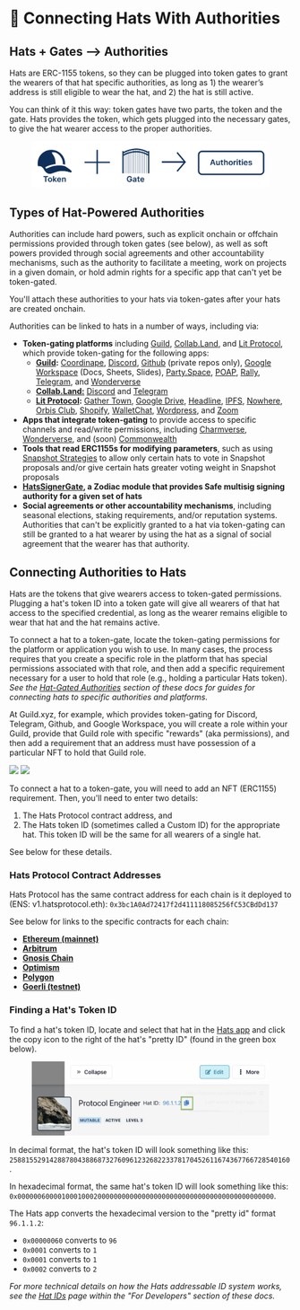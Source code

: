 # 🔐 Connecting Hats With Authorities

## **Hats + Gates --> Authorities**

Hats are ERC-1155 tokens, so they can be plugged into token gates to grant the wearers of that hat specific authorities, as long as 1) the wearer’s address is still eligible to wear the hat, and 2) the hat is still active.

You can think of it this way: token gates have two parts, the token and the gate. Hats provides the token, which gets plugged into the necessary gates, to give the hat wearer access to the proper authorities.&#x20;

<figure><img src="../../.gitbook/assets/Group 167.png" alt=""><figcaption></figcaption></figure>

## Types of Hat-Powered Authorities

Authorities can include hard powers, such as explicit onchain or offchain permissions provided through token gates (see below), as well as soft powers provided through social agreements and other accountability mechanisms, such as the authority to facilitate a meeting, work on projects in a given domain, or hold admin rights for a specific app that can't yet be token-gated.

You'll attach these authorities to your hats via token-gates after your hats are created onchain.

Authorities can be linked to hats in a number of ways, including via:

* **Token-gating platforms** including [Guild](https://guild.xyz/), [Collab.Land](https://www.collab.land/), and [Lit Protocol](https://litprotocol.com/), which provide token-gating for the following apps:
  * [**Guild**](https://guild.xyz/guildverse)**:** [Coordinape](https://docs.coordinape.com/info/integrations/guild), [Discord](https://guild.xyz/brain/discord), [Github](https://guild.xyz/brain/github) (private repos only), [Google Workspace](https://guild.xyz/brain/google-workspace) (Docs, Sheets, Slides), [Party.Space](https://guild.xyz/brain/party.space), [POAP](https://guild.xyz/brain/poap),  [Rally](https://guild.xyz/brain/rally), [Telegram](https://guild.xyz/brain/telegram), and [Wonderverse](https://guild.xyz/brain/wonderverse)
  * [**Collab.Land:**](https://www.collab.land/) [Discord](https://collab-land.gitbook.io/collab-land/bots/discord) and [Telegram](https://collab-land.gitbook.io/collab-land/bots/telegram)
  * [**Lit Protocol**](https://litprotocol.com/)**:** [Gather Town](https://www.youtube.com/watch?v=kDpKhMUNuqE\&ab\_channel=CryptoArcade), [Google Drive](https://litgateway.com/apps/google-drive), [Headline](https://viaheadline.xyz/), [IPFS](https://litgateway.com/files), [Nowhere](https://www.urnowhere.com/), [Orbis Club](https://orbis.club/), [Shopify](https://apps.shopify.com/lit-token-access), [WalletChat](https://lit.walletchat.fun/), [Wordpress](https://litgateway.com/apps/wordpress), and [Zoom](https://litgateway.com/apps/zoom)
* **Apps that integrate token-gating** to provide access to specific channels and read/write permissions, including [Charmverse](https://www.charmverse.io/), [Wonderverse](https://www.wonderverse.xyz/), and (soon) [Commonwealth](https://commonwealth.im/)
* **Tools that read ERC1155s for modifying parameters**, such as using [Snapshot Strategies](https://snapshot.org/) to allow only certain hats to vote in Snapshot proposals and/or give certain hats greater voting weight in Snapshot proposals
* [**HatsSignerGate**](https://github.com/Hats-Protocol/hats-zodiac)**, a Zodiac module that provides Safe multisig signing authority for a given set of hats**
* **Social agreements or other accountability mechanisms**, including seasonal elections, staking requirements, and/or reputation systems. Authorities that can't be explicitly granted to a hat via token-gating can still be granted to a hat wearer by using the hat as a signal of social agreement that the wearer has that authority.

## Connecting Authorities to Hats

Hats are the tokens that give wearers access to token-gated permissions. Plugging a hat's token ID into a token gate will give all wearers of that hat access to the specified credential, as long as the wearer remains eligible to wear that hat and the hat remains active.

To connect a hat to a token-gate, locate the token-gating permissions for the platform or application you wish to use. In many cases, the process requires that you create a specific role in the platform that has special permissions associated with that role, and then add a specific requirement necessary for a user to hold that role (e.g., holding a particular Hats token). _See the_ [_Hat-Gated Authorities_](../../hats-integrations/hat-gated-authorities/) _section of these docs for guides for connecting hats to specific authorities and platforms._

At Guild.xyz, for example, which provides token-gating for Discord, Telegram, Github, and Google Workspace, you will create a role within your Guild, provide that Guild role with specific "rewards" (aka permissions), and then add a requirement that an address must have possession of a particular NFT to hold that Guild role.

![](https://hackmd.io/\_uploads/BkTwIJXBn.png) ![](https://hackmd.io/\_uploads/By7qBkXHn.png)

To connect a hat to a token-gate, you will need to add an NFT (ERC1155) requirement. Then, you'll need to enter two details:

1. The Hats Protocol contract address, and
2. The Hats token ID (sometimes called a Custom ID) for the appropriate hat. This token ID will be the same for all wearers of a single hat.

See below for these details.

### Hats Protocol Contract Addresses

Hats Protocol has the same contract address for each chain is it deployed to (ENS: v1.hatsprotocol.eth): `0x3bc1A0Ad72417f2d411118085256fC53CBdDd137`

See below for links to the specific contracts for each chain:

* [**Ethereum (mainnet)**](https://etherscan.io/address/0x3bc1A0Ad72417f2d411118085256fC53CBdDd137)
* [**Arbitrum**](https://arbiscan.io/address/0x3bc1A0Ad72417f2d411118085256fC53CBdDd137)
* [**Gnosis Chain**](https://gnosisscan.io/address/0x3bc1A0Ad72417f2d411118085256fC53CBdDd137)
* [**Optimism**](https://optimistic.etherscan.io/address/0x3bc1A0Ad72417f2d411118085256fC53CBdDd137)
* [**Polygon**](https://polygonscan.com/address/0x3bc1A0Ad72417f2d411118085256fC53CBdDd137)
* [**Goerli (testnet)**](https://goerli.etherscan.io/address/0x3bc1A0Ad72417f2d411118085256fC53CBdDd137)

### Finding a Hat's Token ID

To find a hat's token ID, locate and select that hat in the [Hats app](https://app.hatsprotocol.xyz) and click the copy icon to the right of the hat's "pretty ID" (found in the green box below).&#x20;

<figure><img src="../../.gitbook/assets/hat ID.png" alt=""><figcaption></figcaption></figure>

In decimal format, the hat's token ID will look something like this: `2588155291428878043886873276096123268223378170452611674367766728540160`.

In hexadecimal format, the same hat's token ID will look something like this: `0x0000006000010001000200000000000000000000000000000000000000000000`.

The Hats app converts the hexadecimal version to the "pretty id" format `96.1.1.2`:

* `0x00000060` converts to `96`
* `0x0001` converts to `1`
* `0x0001` converts to `1`
* `0x0002` converts to `2`

_For more technical details on how the Hats addressable ID system works, see the_ [_Hat IDs_](../../for-developers/hats-protocol-overview/hat-ids.md) _page within the "For Developers" section of these docs._
